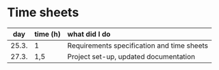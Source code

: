 # Time sheets

| day | time (h) | what did I do |
| :----:|:-----| :-----|
| 25.3.| 1    | Requirements specification and time sheets |
| 27.3.| 1,5   | Project set-up, updated documentation |
